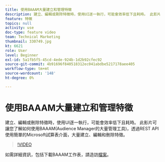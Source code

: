 ```yaml
---
title: 使用BAAAM大量建立和管理特徵
description: 建立、編輯或刪除特徵時，使用UI逐一執行，可能會效率低下且耗時。 此影片可讓您了解如何使用BAAAM(Audience Manager的大量管理工具)，透過REST API使用簡單的Microsoft試算表介面，大量建立、編輯和刪除特徵。
feature: 特徵
topics: null
activity: use
doc-type: feature video
team: Technical Marketing
thumbnail: 330749.jpg
kt: 6621
role: User
level: Beginner
exl-id: 5a1fb5f5-45cd-4ede-924b-1d2b92cfec92
source-git-commit: 4b91696f840518312ec041abdbe5217178aee405
workflow-type: tm+mt
source-wordcount: '148'
ht-degree: 0%

---
```


# 使用BAAAM大量建立和管理特徵

建立、編輯或刪除特徵時，使用UI逐一執行，可能會效率低下且耗時。 此影片可讓您了解如何使用BAAAM(Audience Manager的大量管理工具)，透過REST API使用簡單的Microsoft試算表介面，大量建立、編輯和刪除特徵。

>[!VIDEO](https://video.tv.adobe.com/v/330749/?quality=12&learn=on)

如需詳細資訊，包括下載BAAAM工作表，請造訪[檔案](https://experienceleague.adobe.com/docs/audience-manager/user-guide/reference/bulk-management-tools/bulk-management-intro.html?lang=en#reference)。
